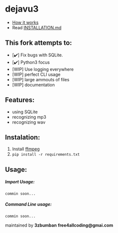# dejavu3
* [How it works](http://willdrevo.com/fingerprinting-and-audio-recognition-with-python/)
* Read [INSTALLATION.md](INSTALLATION.md)
## This fork attempts to:
* [:heavy_check_mark:] Fix bugs with SQLite.
* [:heavy_check_mark:] Python3 focus
* [WIP] Use logging everywhere
* [WIP] perfect CLI usage
* [WIP] large ammouts of files
* [WIP] documentation

## Features:
- using SQLite
- recognizing mp3
- recognizing wav

## Instalation:
1. Install [ffmpeg]()
2. `pip install -r requirements.txt`
## Usage:

##### Import Usage:
`commin soon...`    <br>
##### Command Line usage:
`commin soon...`    <br>

maintained by **3zbumban** __free4allcoding@gmai.com__